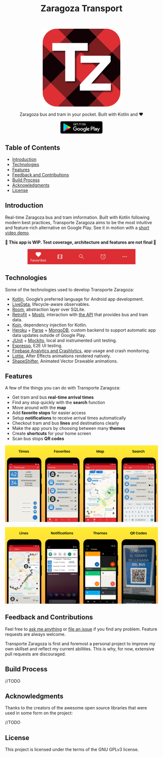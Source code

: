 ﻿<h1 align="center"> Zaragoza Transport </h1> <br>
<p align="center">
    <img alt="Zaragoza Transport" title="Zaragoza Transport" src="/readme-resources/rounded_app_logo.png" width="256">
</p>

<p align="center">
  Zaragoza bus and tram in your pocket. Built with Kotlin and ❤️
</p>

<p align="center">
  <a href="https://play.google.com/store/apps/details?id=com.jorkoh.transportezaragozakt">
    <img alt="Get it on Google Play" title="Google Play" src="/readme-resources/google_play_badge.png" width="140">
  </a>
</p>

## Table of Contents

- [Introduction](#introduction)
- [Technologies](#technologies)
- [Features](#features)
- [Feedback and Contributions](#feedback-and-contributions)
- [Build Process](#build-process)
- [Acknowledgments](#acknowledgments)
- [License](#license)

## Introduction

Real-time Zaragoza bus and tram imformation. Built with Kotlin following modern best practices, Transporte Zaragoza aims to be the most intuitive and feature-rich alternative on Google Play. See it in motion with a [short video demo](https://www.google.com).

**🚧 This app is WIP. Test coverage, architecture and features are not final 🚧**

<p align="center">
    <img alt="Zaragoza Transport" title="Zaragoza Transport" src="/readme-resources/bottom_bar_animations.gif" height="50">
</p>

## Technologies

Some of the technologies used to develop Transporte Zaragoza:

* [Kotlin](https://kotlinlang.org/), Google’s preferred language for Android app development.
* [LiveData](https://developer.android.com/topic/libraries/architecture/livedata), lifecycle-aware observables.
* [Room](https://developer.android.com/topic/libraries/architecture/room), abstraction layer over SQLite.
* [Retrofit](https://square.github.io/retrofit/) + [Moshi](https://github.com/square/moshi), interaction with [the API](https://www.zaragoza.es/sede/portal/datos-abiertos/api) that provides bus and tram data.
* [Koin](https://github.com/InsertKoinIO/koin), dependency injection for Kotlin.
* [Heroku](https://heroku.com/) + [Parse](https://parseplatform.org/) + [MongoDB](https://www.mongodb.com/), custom backend to support automatic app data updates outside of Google Play.
* [JUnit](https://junit.org/junit4/) + [Mockito](https://site.mockito.org/), local and instrumented unit testing.
* [Espresso](https://developer.android.com/training/testing/espresso), E2E UI testing.
* [Firebase Analytics and Crashlytics](https://firebase.google.com/), app usage and crash monitoring.
* [Lottie](https://airbnb.design/lottie/), After Effects animations rendered natively.
* [ShapeShifter](https://github.com/alexjlockwood/ShapeShifter), Animated Vector Drawable animations.

## Features

A few of the things you can do with Transporte Zaragoza:

* Get tram and bus **real-time arrival times**
* Find any stop quickly with the **search** function
* Move around with the **map**
* Add **favorite stops** for easier access
* Setup **notifications** to receive arrival times automatically
* Checkout tram and bus **lines** and destinations clearly
* Make the app yours by choosing between many **themes**
* Create **shortcuts** for your home screen
* Scan bus stops **QR codes**

<p align="center">
  <img src = "/readme-resources/features1.png" width=800>
</p>

<p align="center">
  <img src = "/readme-resources/features2.png" width=800>
</p>

## Feedback and Contributions

Feel free to [ask me anything](mailto:jorge@jorkoh.com) or [file an issue](https://github.com/Jorkoh/TransporteZaragozaKT/issues/new) if you find any problem. Feature requests are always welcome. 

Transporte Zaragoza is first and foremost a personal project to improve my own skillset and reflect my current abilities. This is why, for now, extensive pull requests are discouraged. 


## Build Process

//TODO

## Acknowledgments

Thanks to the creators of the awesome open source libraries that were used in some form on the project:

//TODO

## License

This project is licensed under the terms of the GNU GPLv3 license.